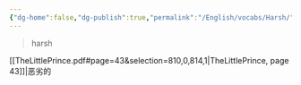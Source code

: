 ```yaml
---
{"dg-home":false,"dg-publish":true,"permalink":"/English/vocabs/Harsh/","dgPassFrontmatter":true}
---
```



> harsh

[[TheLittlePrince.pdf#page=43&selection=810,0,814,1|TheLittlePrince, page 43]]|恶劣的